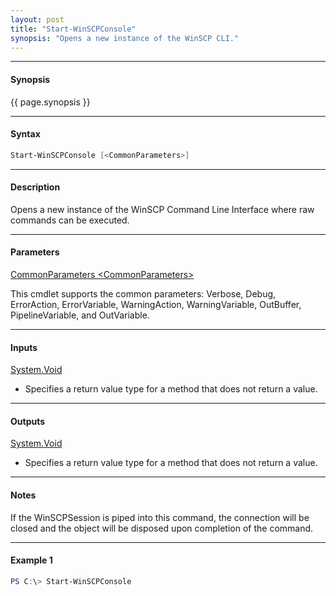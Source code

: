 ```yaml
---
layout: post
title: "Start-WinSCPConsole"
synopsis: "Opens a new instance of the WinSCP CLI."
---
```


---

#### **Synopsis**

{{ page.synopsis }}

---

#### **Syntax**

```powershell
Start-WinSCPConsole [<CommonParameters>]
```

---

#### **Description**

Opens a new instance of the WinSCP Command Line Interface where raw commands can be executed.

---

#### **Parameters**

[CommonParameters \<CommonParameters\>](http://go.microsoft.com/fwlink/?LinkID=113216)

This cmdlet supports the common parameters: Verbose, Debug, ErrorAction, ErrorVariable, WarningAction, WarningVariable, OutBuffer, PipelineVariable, and OutVariable.

---

#### **Inputs**

[System.Void](https://msdn.microsoft.com/en-us/library/system.void(v=vs.110).aspx)

* Specifies a return value type for a method that does not return a value.

---

#### **Outputs**

[System.Void](https://msdn.microsoft.com/en-us/library/system.void(v=vs.110).aspx)

* Specifies a return value type for a method that does not return a value.

---

#### **Notes**

If the WinSCPSession is piped into this command, the connection will be closed and the object will be disposed upon completion of the command.

---

#### **Example 1**

```powershell
PS C:\> Start-WinSCPConsole
```